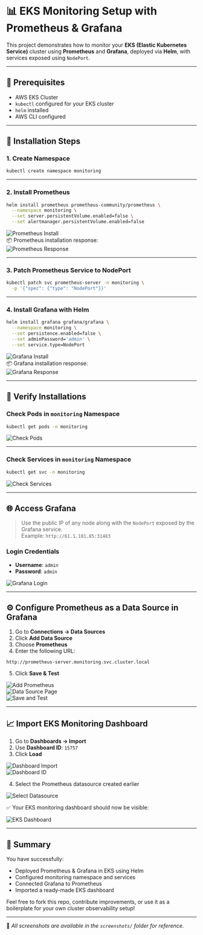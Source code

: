 # 📊 EKS Monitoring Setup with Prometheus & Grafana

This project demonstrates how to monitor your **EKS (Elastic Kubernetes Service)** cluster using **Prometheus** and **Grafana**, deployed via **Helm**, with services exposed using `NodePort`.

---

## 🔧 Prerequisites

- AWS EKS Cluster
- `kubectl` configured for your EKS cluster
- `helm` installed
- AWS CLI configured

---

## 🚀 Installation Steps

### 1. Create Namespace

```bash
kubectl create namespace monitoring
```

---

### 2. Install Prometheus

```bash
helm install prometheus prometheus-community/prometheus \
  --namespace monitoring \
  --set server.persistentVolume.enabled=false \
  --set alertmanager.persistentVolume.enabled=false
```

![Prometheus Install](screenshots/prometheus-install.png)  
📦 Prometheus installation response:  
![Prometheus Response](screenshots/prometheus-install-response.png)

---

### 3. Patch Prometheus Service to NodePort

```bash
kubectl patch svc prometheus-server -n monitoring \
  -p '{"spec": {"type": "NodePort"}}'
```

---

### 4. Install Grafana with Helm

```bash
helm install grafana grafana/grafana \
  --namespace monitoring \
  --set persistence.enabled=false \
  --set adminPassword='admin' \
  --set service.type=NodePort
```

![Grafana Install](screenshots/grafana-install.png)  
📦 Grafana installation response:  
![Grafana Response](screenshots/grafana-install-response.png)

---

## 🧪 Verify Installations

### Check Pods in `monitoring` Namespace

```bash
kubectl get pods -n monitoring
```

![Check Pods](screenshots/check-pods-in-monitoring-namespace.png)

---

### Check Services in `monitoring` Namespace

```bash
kubectl get svc -n monitoring
```

![Check Services](screenshots/check-services-in-argocd-namespaces.png)

---

## 🌐 Access Grafana

> Use the public IP of any node along with the `NodePort` exposed by the Grafana service.  
> Example: `http://61.1.181.85:31483`

### Login Credentials

- **Username**: `admin`
- **Password**: `admin`

![Grafana Login](screenshots/grafana-login.png)

---

## ⚙️ Configure Prometheus as a Data Source in Grafana

1. Go to **Connections → Data Sources**
2. Click **Add Data Source**
3. Choose **Prometheus**
4. Enter the following URL:

```
http://prometheus-server.monitoring.svc.cluster.local
```

5. Click **Save & Test**

![Add Prometheus](screenshots/grafana-add-prometheus.png)  
![Data Source Page](screenshots/grafana-datasource-main-page.png)  
![Save and Test](screenshots/save-and-test-promethues.png)

---

## 📈 Import EKS Monitoring Dashboard

1. Go to **Dashboards → Import**
2. Use **Dashboard ID**: `15757`
3. Click **Load**

![Dashboard Import](screenshots/import-grafana-dashboard.png)  
![Dashboard ID](screenshots/adding-grafana-dashboard-id.png)

4. Select the Prometheus datasource created earlier

![Select Datasource](screenshots/selecting-datasource.png)

✅ Your EKS monitoring dashboard should now be visible:

![EKS Dashboard](screenshots/eks-dasboard.png)

---

## 📌 Summary

You have successfully:

- Deployed Prometheus & Grafana in EKS using Helm
- Configured monitoring namespace and services
- Connected Grafana to Prometheus
- Imported a ready-made EKS dashboard

Feel free to fork this repo, contribute improvements, or use it as a boilerplate for your own cluster observability setup!

---

📸 *All screenshots are available in the `screenshots/` folder for reference.*
